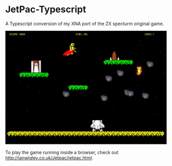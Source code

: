 # JetPac-Typescript

A Typescript conversion of my XNA port of the ZX specturm original game.

![](JetPac/TS_Jetpac_Remake.jpg)

To play the game running inside a browser, check out http://ianwigley.co.uk/Jetpac/jetpac.html.
